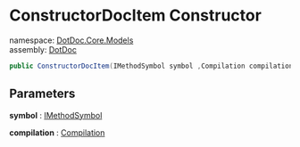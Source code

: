 ﻿# ConstructorDocItem Constructor

namespace: [DotDoc\.Core\.Models](../../DotDoc.Core.Models.md)<br />
assembly: [DotDoc](../../../DotDoc.md)



```csharp
public ConstructorDocItem(IMethodSymbol symbol ,Compilation compilation);
```

## Parameters

__symbol__ : [IMethodSymbol](https://docs.microsoft.com/dotnet/api/Microsoft.CodeAnalysis.IMethodSymbol)



__compilation__ : [Compilation](https://docs.microsoft.com/dotnet/api/Microsoft.CodeAnalysis.Compilation)




